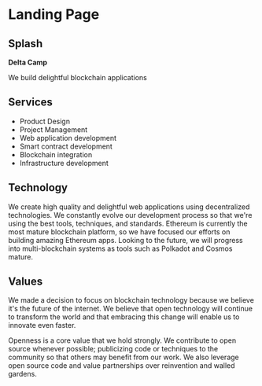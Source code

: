 # Landing Page

## Splash

**Delta Camp**

We build delightful blockchain applications

## Services

- Product Design
- Project Management
- Web application development
- Smart contract development
- Blockchain integration
- Infrastructure development

## Technology

We create high quality and delightful web applications using decentralized technologies. We constantly evolve our development process so that we're using the best tools, techniques, and standards. Ethereum is currently the most mature blockchain platform, so we have focused our efforts on building amazing Ethereum apps.  Looking to the future, we will progress into multi-blockchain systems as tools such as Polkadot and Cosmos mature.

## Values

We made a decision to focus on blockchain technology because we believe it's the future of the internet. We believe that open technology will continue to transform the world and that embracing this change will enable us to innovate even faster.

Openness is a core value that we hold strongly.  We contribute to open source whenever possible; publicizing code or techniques to the community so that others may benefit from our work.  We also leverage open source code and value partnerships over reinvention and walled gardens.
